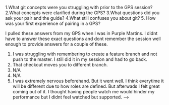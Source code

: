 1.What git concepts were you struggling with prior to the GPS session?
2.What concepts were clarified during the GPS?
3.What questions did you ask your pair and the guide?
4.What still confuses you about git?
5. How was your first experience of pairing in a GPS?

I pulled these answers from my GPS when I was in Purple Martins. I didnt have to answer these exact questions and dont remember the session well enough to provide answers for a couple of these. 
1. I was struggling with remembering to create a feature branch and not push to the master. I still did it in my session and had to go back.
2. That checkout moves you to different branch.
3. N/A
4. N/A
5. I was extremely nervous beforehand. But it went well. I think everytime it will be different due to how roles are defined. But afterwads I felt great coming out of it. I thought having people watch me would hinder my performance but I didnt feel watched but supported. -->